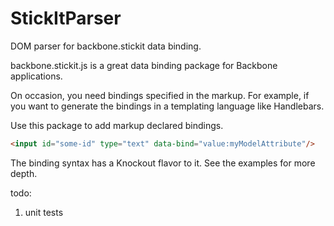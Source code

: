 StickItParser
=============

DOM parser for backbone.stickit data binding.

backbone.stickit.js is a great data binding package for Backbone applications.

On occasion, you need bindings specified in the markup. For example, if you want to generate the bindings in a templating language like Handlebars.

Use this package to add markup declared bindings. 

```html
<input id="some-id" type="text" data-bind="value:myModelAttribute"/>
```

The binding syntax has a Knockout flavor to it. See the examples for more depth.

todo:
1) unit tests


